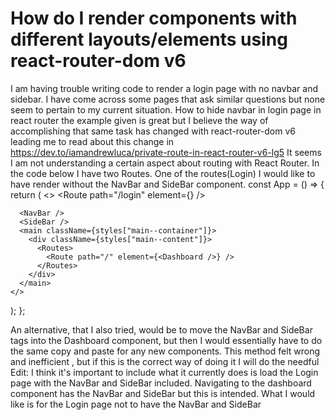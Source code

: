 
# How do I render components with different layouts/elements using react-router-dom v6

I am having trouble writing code to render a login page with no navbar and sidebar. I have come across some pages that ask similar questions but none seem to pertain to my current situation.
How to hide navbar in login page in react router
the example given is great but I believe the way of accomplishing that same task has changed with react-router-dom v6 leading me to read about this change in https://dev.to/iamandrewluca/private-route-in-react-router-v6-lg5
It seems I am not understanding a certain aspect about routing with React Router. In the code below I have two Routes. One of the routes(Login) I would like to have render without the NavBar and SideBar component.
const App = () => {
  return (
    <>
      <Routes>
        <Route path="/login" element={<LoginPage />} />
      </Routes>

      <NavBar />
      <SideBar />
      <main className={styles["main--container"]}>
        <div className={styles["main--content"]}>
          <Routes>
            <Route path="/" element={<Dashboard />} />
          </Routes>
        </div>
      </main>
    </>
  );
};

An alternative, that I also tried, would be to move the NavBar and SideBar tags into the Dashboard component, but then I would essentially have to do the same copy and paste for any new components. This method felt wrong and inefficient , but if this is the correct way of doing it I will do the needful
Edit: I think it's important to include what it currently does is load the Login page with the NavBar and SideBar included. Navigating to the dashboard component has the NavBar and SideBar but this is intended.
What I would like is for the Login page not to have the NavBar and SideBar

        